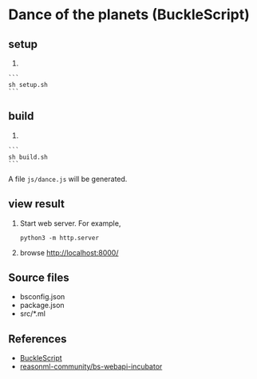 # Dance of the planets (BuckleScript)

## setup

1. 

    ```
    sh setup.sh
    ```
    
## build
1.

    ```
    sh build.sh
    ```

   A file `js/dance.js` will be generated.

## view result
1. Start web server. For example, 

    ```
    python3 -m http.server
    ```

2. browse <http://localhost:8000/>

## Source files

* bsconfig.json
* package.json
* src/*.ml

## References

* [BuckleScript](https://bucklescript.github.io/)
* [reasonml-community/bs-webapi-incubator](https://github.com/reasonml-community/bs-webapi-incubator)

